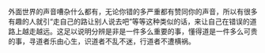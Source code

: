 外面世界的声音嘈杂什么都有，无论你错的多严重都有赞同你的声音，所以有很多有趣的人就引“走自己的路让别人说去吧”等等这种类似的话，来让自己在错误的道路上越走越远。这足以说明分辨是非是一件多么重要的事，懂得道是一件多么可贵的事，寻道者乐由心生，识道者不乱不迷，行道者不遭横祸。